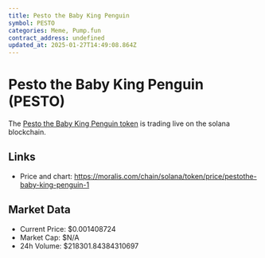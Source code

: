 ```yaml
---
title: Pesto the Baby King Penguin
symbol: PESTO
categories: Meme, Pump.fun
contract_address: undefined
updated_at: 2025-01-27T14:49:08.864Z
---
```


# Pesto the Baby King Penguin (PESTO)
The [Pesto the Baby King Penguin token](https://moralis.com/chain/solana/token/price/pestothe-baby-king-penguin-1) is trading live on the solana blockchain.

## Links
- Price and chart: https://moralis.com/chain/solana/token/price/pestothe-baby-king-penguin-1

## Market Data
- Current Price: $0.001408724
- Market Cap: $N/A
- 24h Volume: $218301.84384310697

